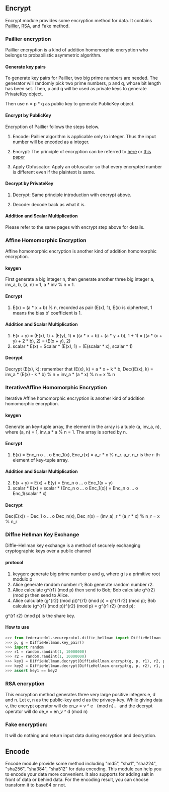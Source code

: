 ## Encrypt
Encrypt module provides some encryption method for data. It contains [Paillier](https://en.wikipedia.org/wiki/Paillier_cryptosystem), [RSA](https://en.wikipedia.org/wiki/RSA_(cryptosystem)), and Fake method.

### Paillier encryption
Paillier encryption is a kind of addition homomorphic encryption who belongs to probabilistic asymmetric algorithm.

#### Generate key pairs
To generate key pairs for Paillier, two big prime numbers are needed. The generator will randomly pick two prime numbers, p and q, whose bit length has been set. Then, p and q will be used as private keys to generate PrivateKey object.

Then use n = p * q as public key to generate PublicKey object.

#### Encrypt by PublicKey
Encryption of Paillier follows the steps below.
1. Encode: Paillier algorithm is applicable only to integer. Thus the input number will be encoded as a integer.

2. Encrypt: The principle of encryption can be referred to [here](https://en.wikipedia.org/wiki/Paillier_cryptosystem) or [this paper](http://www.cs.tau.ac.il/~fiat/crypt07/papers/Pai99pai.pdf)

3. Apply Obfuscator: Apply an obfuscator so that every encrypted number is different even if the plaintext is same.

#### Decrypt by PrivateKey
1. Decrypt: Same principle introduction with encrypt above.

2. Decode: decode back as what it is.

#### Addition and Scalar Multiplication
Please refer to the same pages with encrypt step above for details.


### Affine Homomorphic Encryption
Affine homomorphic encryption is another kind of addition homomorphic encryption.

#### keygen
First generate a big integer n, then generate another three big integer a, inv_a, b, (a, n) = 1, a * inv % n = 1.

#### Encrypt
1. E(x) = (a * x + b) % n, recorded as pair (E(x), 1), E(x) is ciphertext, 1 means the bias b' coefficient is 1. 

#### Addition and Scalar Multiplication
1. E(x + y) = (E(x), 1) + (E(y), 1) = ((a * x + b) + (a * y + b), 1 + 1) = ((a * (x + y) + 2 * b), 2) = (E(x + y), 2)
2. scalar * E(x) = Scalar * (E(x), 1) = (E(scalar * x), scalar * 1)

#### Decrypt
Decrypt (E(x), k): remember that (E(x), k) = a * x + k * b, Dec((E(x), k) = inv_a * (E(x) - k * b) % n = inv_a * (a * x) % n = x % n


### IterativeAffine Homomorphic Encryption
Iterative Affine homomorphic encryption is another kind of addition homomorphic encryption.

#### keygen
Generate an key-tuple array, the element in the array is a tuple (a, inv_a, n), where (a, n) = 1, inv_a * a % n = 1. The array is sorted by n. 

#### Encrypt
1. E(x) = Enc_n o ... o Enc_1(x), Enc_r(x) = a_r * x % n_r. a_r, n_r is the r-th element of key-tuple array.

#### Addition and Scalar Multiplication
2. E(x + y) = E(x) + E(y) = Enc_n o ... o Enc_1(x + y)
3. scalar * E(x) = scalar * (Enc_n o ... o Enc_1(x)) = Enc_n o ... o Enc_1(scalar * x)

#### Decrypt

Dec(E(x)) = Dec_1 o ... o Dec_n(x), Dec_r(x) = (inv_a)_r * (a_r * x) % n_r = x % n_r


### Diffne Hellman Key Exchange

Diffie–Hellman key exchange is a method of securely exchanging cryptographic keys over a public channel 

#### protocol
1. keygen: generate big prime number p and g, where g is a primitive root modulo p
2. Alice generate random number r1;
Bob generate random number r2.
3. Alice calculate g^{r1} (mod p) then send to Bob; 
Bob calculate g^{r2} (mod p) then send to Alice.
4. Alice calculate (g^{r2} (mod p))^{r1} (mod p) = g^{r1 r2} (mod p);
Bob calculate (g^{r1} (mod p))^{r2} (mod p) = g^{r1 r2} (mod p);

g^{r1 r2} (mod p) is the share key.

#### How to use

```python
>>> from federatedml.secureprotol.diffie_hellman import DiffieHellman
>>> p, g = DiffieHellman.key_pair()
>>> import random
>>> r1 = random.randint(1, 10000000)
>>> r2 = random.randint(1, 10000000)
>>> key1 = DiffieHellman.decrypt(DiffieHellman.encrypt(g, p, r1), r2, p)
>>> key2 = DiffieHellman.decrypt(DiffieHellman.encrypt(g, p, r2), r1, p)
>>> assert key1 == key2
```

### RSA encryption
This encryption method generates three very large positive integers e, d and n. Let e, n as the public-key and d as the privacy-key. While giving data v, the encrypt operator will do en_v = v ^ e （mod n）， and the decrypt operator will do de_v = en_v ^ d (mod n)


### Fake encryption:
 It will do nothing and return input data during encryption and decryption.

## Encode
Encode module provide some method including "md5", "sha1", "sha224", "sha256", "sha384", "sha512" for data encoding. This module can help you to encode your data more convenient. It also supports for adding salt in front of data or behind data. For the encoding result, you can choose transform it to base64 or not.
